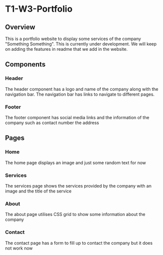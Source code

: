 # T1-W3-Portfolio

## Overview
This is a portfolio website to display some services of the company "Something Something". This is currently under development. We will keep on adding the features in readme that we add in the website.  

## Components

### Header
The header component has a logo and name of the company along with the navigation bar. The navigation bar has links to navigate to different pages. 

### Footer
The footer component has social media links and the information of the company such as contact number the address

## Pages

### Home
The home page displays an image and just some random text for now

### Services
The services page shows the services provided by the company with an image and the title of the service

### About
The about page utilises CSS grid to show some information about the company

### Contact
The contact page has a form to fill up to contact the company but it does not work now